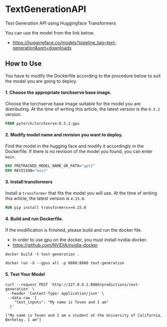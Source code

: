 # TextGenerationAPI
Text Generation API using Huggingface Transformers

You can use the model from the link below.
* https://huggingface.co/models?pipeline_tag=text-generation&sort=downloads

## How to Use
You have to modify the Dockerfile according to the procedure below to suit the model you are going to deploy.

#### 1. Choose the appropriate torchserve base image.

Choose the torchserve base image suitable for the model you are distributing. At the time of writing this article, the latest version is the `0.5.2` version.
```dockerfile
FROM pytorch/torchserve:0.5.2-gpu
```

#### 2. Modify model name and revision you want to deploy.

Find the model in the hugging face and modify it accordingly in the Dockerfile. If there is no revision of the model you found, you can enter `main`.
```dockerfile
ENV PRETRAINED_MODEL_NAME_OR_PATH="gpt2"
ENV REVISION="main"
```

#### 3. Install transformers
Install a `transformer` that fits the model you will use. At the time of writing this article, the latest version is `4.15.0`.
```dockerfile
RUN pip install transformers==4.15.0
```

#### 4. Build and run Dockerfile.
If the modification is finished, please build and run the docker file.

* In order to use gpu on the docker, you must install nvidia-docker.
* https://github.com/NVIDIA/nvidia-docker

```shell
docker build -t text-generation .
```

```shell
docker run -d --gpus all -p 8080:8080 text-generation
```

#### 5. Test Your Model
```shell
curl --request POST 'http://127.0.0.1:8080/predictions/text-generation' \
 --header 'Content-Type: application/json' \
 --data-raw '{
    "text_inputs": "My name is Teven and I am"
  }'

["My name is Teven and I am a student at the University of California, Berkeley. I am"]
```
